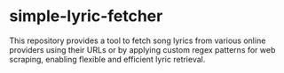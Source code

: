 # simple-lyric-fetcher
This repository provides a tool to fetch song lyrics from various online providers using their URLs or by applying custom regex patterns for web scraping, enabling flexible and efficient lyric retrieval.
